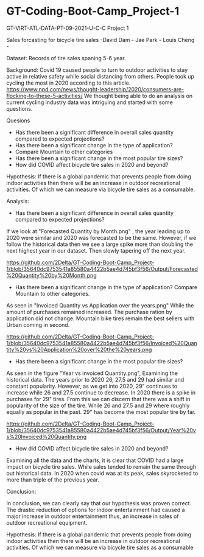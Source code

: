 # GT-Coding-Boot-Camp_Project-1
GT-VIRT-ATL-DATA-PT-09-2021-U-C-C Project 1

Sales forcasting for bicycle tire sales
-David Dam - Jae Park - Louis Cheng -

Dataset:
Records of tire sales spaning 5-6 year.

Background: Covid 19 caused people to turn to outdoor activities to stay active in relative safety while social distancing from others. 
People took up cycling the most in 2020 according to this article. https://www.npd.com/news/thought-leadership/2020/consumers-are-flocking-to-these-5-activities/ 
We thought being able to do an analysis on current cycling industry data was intriguing and started with some questions.

Quesions

- Has there been a significant difference in overall sales quantity compared to expected projections?
- Has there been a significant change in the type of application?
- Compare Mountain to other categories
- Has there been a significant change in the most popular tire sizes?
- How did COVID affect bicycle tire sales in 2020 and beyond?

Hypothesis: 
If there is a global pandemic that prevents people from doing indoor activities 
then there will be an increase in outdoor recreational activities. 
Of which we can measure via bicycle tire sales as a consumable.

Analysis: 


- Has there been a significant difference in overall sales quantity compared to expected projections?

If we look at  "Forecasted Quantity by Month.png" , the year leading up to 2020 were similar and 2020 was forecasted to be the same. 
However, if we follow the historical data then we see a large spike more than doubling the next highest year in our dataset. Then slowly tapering off the next year.


https://github.com/2Delta/GT-Coding-Boot-Camp_Project-1/blob/35640dc9753541a85580a4422b5ae4d745bf3f56/Output/Forecasted%20Quantity%20by%20Month.png

- Has there been a significant change in the type of application? Compare Mountain to other categories.

As seen in "Invoiced Quantity vs Application over the years.png" While the amount of purchases remained increased. The purchase ration by application did not change.
Mountain bike tires remain the best sellers with Urban coming in second.

https://github.com/2Delta/GT-Coding-Boot-Camp_Project-1/blob/35640dc9753541a85580a4422b5ae4d745bf3f56/Invoiced%20Quantity%20vs%20Application%20over%20the%20years.png


- Has there been a significant change in the most popular tire sizes?

As seen in the figure "Year vs invoiced Quantity.png", Examining the historical data. The years prior to 2020 26, 27.5 and 29 had similar and constant popularity. However, as we get into 2020, 29" continues to increase while 26 and 27.5 continue to decrease. 
In 2020 there is a spike in purchases for 29" tires. From this we can discern that there was a shift in popularity of the size of the tire. While 26 and 27.5 and 29 where roughly equally as popular in the past. 29" has become the most popular tire by far.
 

https://github.com/2Delta/GT-Coding-Boot-Camp_Project-1/blob/35640dc9753541a85580a4422b5ae4d745bf3f56/Output/Year%20vs%20Invoiced%20Quantity.png

- How did COVID affect bicycle tire sales in 2020 and beyond?

Examining all the data and the charts, it is clear that COVID had a large impact on bicycle tire sales. 
While sales tended to remain the same through out historical data. In 2020 when covid was at its peak, sales skyrocketed to more than triple of the previous year. 


Conclusion:

In conclusion, we can clearly say that our hypothesis was proven correct. The drastic reduction of options for indoor entertainment had caused a major increase in outdoor entertainment thus, an increase in sales of outdoor recreational equipment.


Hypothesis: 
If there is a global pandemic that prevents people from doing indoor activities 
then there will be an increase in outdoor recreational activities. 
Of which we can measure via bicycle tire sales as a consumable

